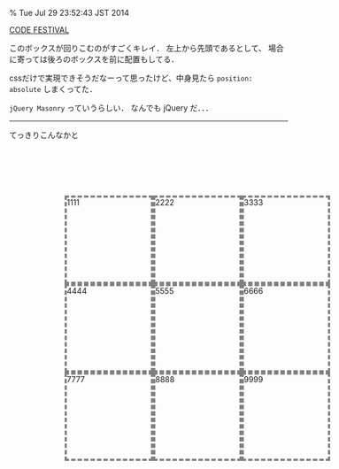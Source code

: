 % Tue Jul 29 23:52:43 JST 2014

[CODE FESTIVAL](http://recruit-jinji.jp/code_fes2014/?page=practice)

このボックスが回りこむのがすごくキレイ．
左上から先頭であるとして、
場合に寄っては後ろのボックスを前に配置もしてる．

cssだけで実現できそうだなーって思ったけど、中身見たら
`position: absolute`
しまくってた．

`jQuery Masonry` っていうらしい．
なんでも jQuery だ．．．

---

てっきりこんなかと

<head>
<style>
div.wrap {
  margin: 100px;
  width: 480px;
}
div.box {
  border: 4px dashed gray;
  display: box;
  margin: 0;
  padding: 0;
  width: 152px;
  height: 152px;
  float: left;
  transition-duration: 1s;
}
</style>
</head>
<body>
<div class="wrap">
  <div class="box" id="D1">1111</div>
  <div class="box" id="D2">2222</div>
  <div class="box" id="D3">3333</div>
  <div class="box" id="D4">4444</div>
  <div class="box" id="D5">5555</div>
  <div class="box" id="D6">6666</div>
  <div class="box" id="D7">7777</div>
  <div class="box" id="D8">8888</div>
  <div class="box" id="D9">9999</div>
</div>
<script>
var N = 9;
var xs = [];
for (i=0; i<N; ++i) {
  xs[i] = document.getElementById('D' + -~i);
}
for (i=0; i<N; ++i) {
  xs[i].onclick = function(e) {
    for (var j=0; j<N; ++j) {
      xs[j].style.width = "152px";
      xs[j].style.height = "152px";
    }
    e.target.style.width = "312px";
    e.target.style.height = "312px";
  };
}
</script>  
